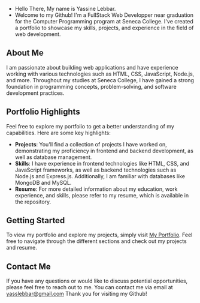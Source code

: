 - Hello There, My name is Yassine Lebbar.
- Welcome to my Github! I'm a FullStack Web Developper near graduation for the Computer Programming program at Seneca College. I've created a portfolio to showcase my skills, projects, and experience in the field of web development.

## About Me

I am passionate about building web applications and have experience working with various technologies such as HTML, CSS, JavaScript, Node.js, and more. Throughout my studies at Seneca College, I have gained a strong foundation in programming concepts, problem-solving, and software development practices.

## Portfolio Highlights

Feel free to explore my portfolio to get a better understanding of my capabilities. Here are some key highlights:

- **Projects**: You'll find a collection of projects I have worked on, demonstrating my proficiency in frontend and backend development, as well as database management.
- **Skills**: I have experience in frontend technologies like HTML, CSS, and JavaScript frameworks, as well as backend technologies such as Node.js and Express.js. Additionally, I am familiar with databases like MongoDB and MySQL.
- **Resume**: For more detailed information about my education, work experience, and skills, please refer to my resume, which is available in the repository.

## Getting Started

To view my portfolio and explore my projects, simply visit [My Portfolio](myportfolio-nine.vercel.app). Feel free to navigate through the different sections and check out my projects and resume.

## Contact Me

If you have any questions or would like to discuss potential opportunities, please feel free to reach out to me. You can contact me via email at yasslebbar@gmail.com
Thank you for visiting my Github!

<!---
yass2400012/yass2400012 is a ✨ special ✨ repository because its `README.md` (this file) appears on your GitHub profile.
You can click the Preview link to take a look at your changes.
--->
